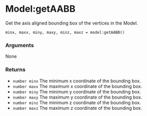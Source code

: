 <!--
category: reference
-->

Model:getAABB
===

Get the axis aligned bounding box of the vertices in the Model.

    minx, maxx, miny, maxy, minz, maxz = model:getAABB()

### Arguments

None

### Returns

- `number minx` The minimum x coordinate of the bounding box.
- `number maxx` The maximum x coordinate of the bounding box.
- `number miny` The minimum y coordinate of the bounding box.
- `number maxy` The maximum y coordinate of the bounding box.
- `number minz` The minimum z coordinate of the bounding box.
- `number maxz` The maximum z coordinate of the bounding box.
